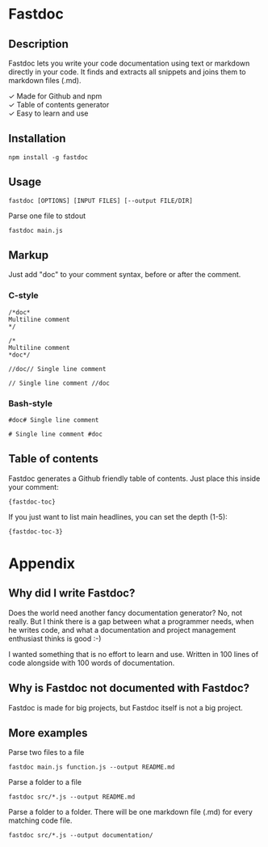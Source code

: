 # Fastdoc

## Description

Fastdoc lets you write your code documentation using text or markdown directly in your code.
It finds and extracts all snippets and joins them to markdown files (.md).

✓ Made for Github and npm  
✓ Table of contents generator  
✓ Easy to learn and use

## Installation

	npm install -g fastdoc

## Usage

	fastdoc [OPTIONS] [INPUT FILES] [--output FILE/DIR]

Parse one file to stdout

	fastdoc main.js

## Markup

Just add "doc" to your comment syntax, before or after the comment.

### C-style

	/*doc*
	Multiline comment
	*/

	/*
	Multiline comment
	*doc*/

	//doc// Single line comment

	// Single line comment //doc

### Bash-style

	#doc# Single line comment

	# Single line comment #doc

## Table of contents

Fastdoc generates a Github friendly table of contents. Just place this inside your comment:

	{fastdoc-toc}

If you just want to list main headlines, you can set the depth (1-5):

	{fastdoc-toc-3}

# Appendix

## Why did I write Fastdoc?

Does the world need another fancy documentation generator? No, not really. But I think there is a gap between what a programmer needs, when he writes code, and what a documentation and project management enthusiast thinks is good :-)

I wanted something that is no effort to learn and use. Written in 100 lines of code alongside with 100 words of documentation.

## Why is Fastdoc not documented with Fastdoc?

Fastdoc is made for big projects, but Fastdoc itself is not a big project.

## More examples

Parse two files to a file

	fastdoc main.js function.js --output README.md

Parse a folder to a file

	fastdoc src/*.js --output README.md

Parse a folder to a folder. There will be one markdown file (.md) for every matching code file.

	fastdoc src/*.js --output documentation/
